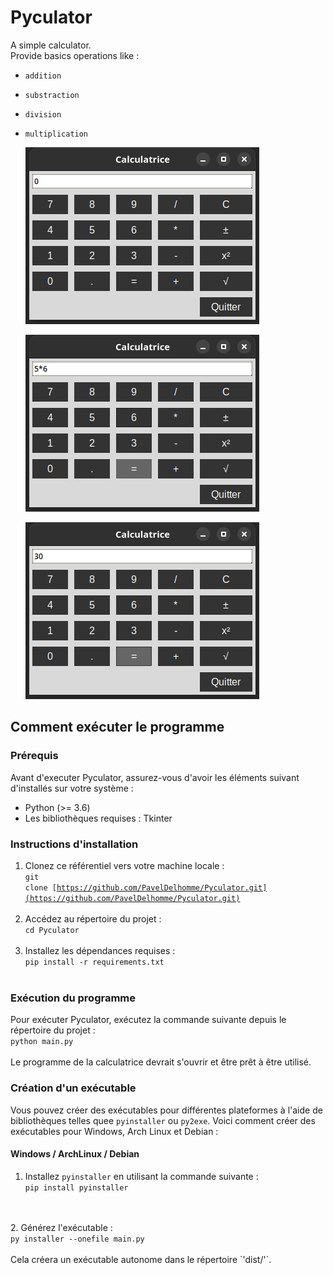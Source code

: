 # Pyculator

A simple calculator.<br>
Provide basics operations like :

- `addition`
- `substraction`
- `division`
- `multiplication`

  ![alt text](https://github.com/PavelDelhomme/Pyculator/blob/master/img/calculatrice_graphique_01.png?raw=true)

  ![alt text](https://github.com/PavelDelhomme/Pyculator/blob/master/img/calculatrice_graphique_02.png?raw=true)

  ![alt text](https://github.com/PavelDelhomme/Pyculator/blob/master/img/calculatrice_graphique_03.png?raw=true)


## Comment exécuter le programme

### Prérequis

Avant d'executer Pyculator, assurez-vous d'avoir les éléments suivant d'installés sur votre système :

- Python (>= 3.6)
- Les bibliothèques requises : Tkinter

### Instructions d'installation

1. Clonez ce référentiel vers votre machine locale :
   <br /><code>git
   clone [https://github.com/PavelDelhomme/Pyculator.git](https://github.com/PavelDelhomme/Pyculator.git)</code>
   <br />
   <br />
2. Accédez au répertoire du projet :
   <br />`cd Pyculator`
   <br />
   <br />
3. Installez les dépendances requises :
   <br />
   `pip install -r requirements.txt`
   <br />
   <br />

### Exécution du programme

Pour exécuter Pyculator, exécutez la commande suivante depuis le répertoire du projet :
<br />
`python main.py`
<br />
<br />
Le programme de la calculatrice devrait s'ouvrir et être prêt à être utilisé.

### Création d'un exécutable

Vous pouvez créer des exécutables pour différentes plateformes à l'aide de bibliothèques telles quee `pyinstaller` ou `py2exe`. Voici comment créer des exécutables pour Windows, Arch Linux et Debian :

#### Windows / ArchLinux / Debian

1. Installez `pyinstaller` en utilisant la commande suivante :
<br /><code>pip install pyinstaller</code>
<br />
<br />
2. Générez l'exécutable :
<br /><code>py installer --onefile main.py</code>
<br />
<br />
Cela créera un exécutable autonome dans le répertoire `'dist/'`.
